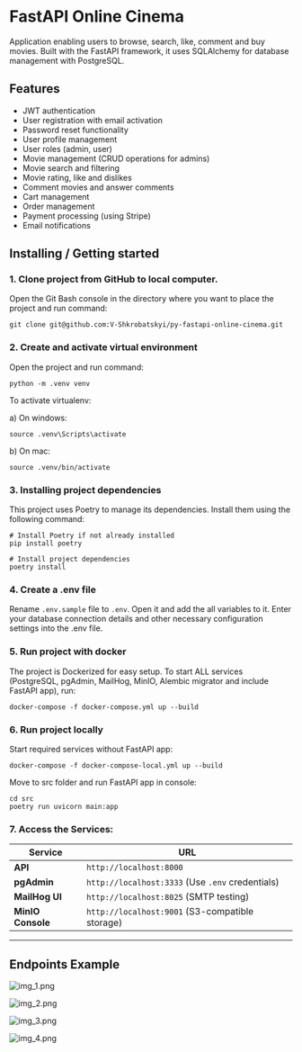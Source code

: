 # FastAPI Online Cinema

Application enabling users to browse, search, like, comment and buy movies. Built with the FastAPI framework, it uses SQLAlchemy for database management with PostgreSQL.

## Features

+ JWT authentication
+ User registration with email activation
+ Password reset functionality
+ User profile management
+ User roles (admin, user)
+ Movie management (CRUD operations for admins)
+ Movie search and filtering
+ Movie rating, like and dislikes
+ Comment movies and answer comments
+ Cart management
+ Order management
+ Payment processing (using Stripe)
+ Email notifications

## Installing / Getting started

### 1. Clone project from GitHub to local computer.

Open the Git Bash console in the directory where you want to place the project and run command:
```
git clone git@github.com:V-Shkrobatskyi/py-fastapi-online-cinema.git
```

### 2. Create and activate virtual environment

Open the project and run command:
```
python -m .venv venv
```

To activate virtualenv:

a) On windows:
```
source .venv\Scripts\activate
```

b) On mac:
```
source .venv/bin/activate
```

### 3. Installing project dependencies

This project uses Poetry to manage its dependencies. Install them using the following command:
```
# Install Poetry if not already installed
pip install poetry

# Install project dependencies
poetry install
```

### 4. Create a .env file

Rename `.env.sample` file to `.env`. Open it and add the all variables to it. Enter your database connection details and other necessary configuration settings into the .env file.

### 5. Run project with docker

The project is Dockerized for easy setup. 
To start ALL services (PostgreSQL, pgAdmin, MailHog, MinIO, Alembic migrator and include FastAPI app), run:
```
docker-compose -f docker-compose.yml up --build
```

### 6. Run project locally 

Start required services without FastAPI app:
```
docker-compose -f docker-compose-local.yml up --build
```

Move to src folder and run FastAPI app in console:
```
cd src
poetry run uvicorn main:app
```

### 7. Access the Services:

| Service        | URL |
|---------------|--------------------------|
| **API**       | `http://localhost:8000` |
| **pgAdmin**   | `http://localhost:3333` (Use `.env` credentials) |
| **MailHog UI** | `http://localhost:8025` (SMTP testing) |
| **MinIO Console** | `http://localhost:9001` (S3-compatible storage) |

---

## Endpoints Example

![img_1.png](img_1.png)

![img_2.png](img_2.png)

![img_3.png](img_3.png)

![img_4.png](img_4.png)

